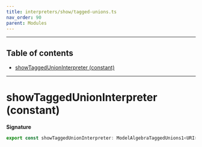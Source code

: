 ```yaml
---
title: interpreters/show/tagged-unions.ts
nav_order: 90
parent: Modules
---
```


---

<h2 class="text-delta">Table of contents</h2>

- [showTaggedUnionInterpreter (constant)](#showtaggedunioninterpreter-constant)

---

# showTaggedUnionInterpreter (constant)

**Signature**

```ts
export const showTaggedUnionInterpreter: ModelAlgebraTaggedUnions1<URI> = ...
```
